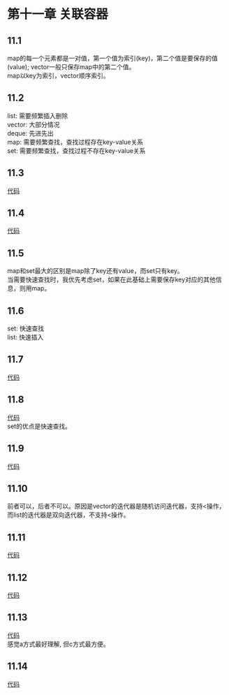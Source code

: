 # 第十一章 关联容器

## 11.1
map的每一个元素都是一对值，第一个值为索引(key)，第二个值是要保存的值(value); vector一般只保存map中的第二个值。  
map以key为索引，vector顺序索引。

## 11.2
list: 需要频繁插入删除  
vector: 大部分情况  
deque: 先进先出  
map: 需要频繁查找，查找过程存在key-value关系  
set: 需要频繁查找，查找过程不存在key-value关系  

## 11.3
[代码](https://github.com/dqxcj/C-Primer-answer/blob/main/chapter11/11_3.cpp)

## 11.4
[代码](https://github.com/dqxcj/C-Primer-answer/blob/main/chapter11/11_4.cpp)

## 11.5
map和set最大的区别是map除了key还有value，而set只有key。  
当需要快速查找时，我优先考虑set，如果在此基础上需要保存key对应的其他信息，则用map。

## 11.6
set: 快速查找  
list: 快速插入

## 11.7
[代码](https://github.com/dqxcj/C-Primer-answer/blob/main/chapter11/11_7.cpp)

## 11.8
[代码](https://github.com/dqxcj/C-Primer-answer/blob/main/chapter11/11_8.cpp)  
set的优点是快速查找。

## 11.9
[代码](https://github.com/dqxcj/C-Primer-answer/blob/main/chapter11/11_9.cpp)  

## 11.10
前者可以，后者不可以。原因是vector的迭代器是随机访问迭代器，支持<操作，而list的迭代器是双向迭代器，不支持<操作。

## 11.11
[代码](https://github.com/dqxcj/C-Primer-answer/blob/main/chapter11/11_11.cpp)  

## 11.12
[代码](https://github.com/dqxcj/C-Primer-answer/blob/main/chapter11/11_12.cpp)  

## 11.13
[代码](https://github.com/dqxcj/C-Primer-answer/blob/main/chapter11/11_13.cpp)   
感觉a方式最好理解, 但c方式最方便。

## 11.14
[代码](https://github.com/dqxcj/C-Primer-answer/blob/main/chapter11/11_14.cpp) 
